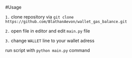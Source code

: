 #Usage

`1.` clone repository via `git clone https://github.com/BlathanAevon/wallet_gas_balance.git`

`2.` open file in editor and edit ```main.py``` file

`3.` change ```WALLET``` line to your wallet adress


run script with `python main.py` command

